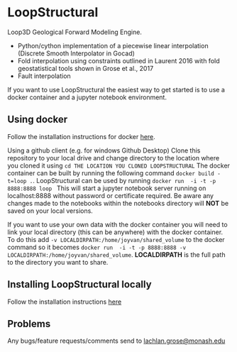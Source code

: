 # LoopStructural
Loop3D Geological Forward Modeling Engine.

* Python/cython implementation of a piecewise linear interpolation (Discrete Smooth Interpolator in Gocad) 
* Fold interpolation using constraints outlined in Laurent 2016 with fold geostatistical tools shown in Grose et al., 2017
* Fault interpolation 

If you want to use LoopStructural the easiest way to get started is to use a docker container and a jupyter notebook environment.  

## Using docker
Follow the installation instructions for docker [here](https://docs.docker.com/install/).

Using a github client (e.g. for windows Github Desktop) Clone this repository to your local drive and change directory to the location where you cloned it using `cd THE LOCATION YOU CLONED LOOPSTRUCTURAL`
The docker container can be built by running the following command `docker build -t=loop .`.
LoopStructural can be used by running  `docker run  -i -t -p 8888:8888 loop ` This will start a jupyter notebook server running on localhost:8888 without password or certificate required. Be aware any changes made to the notebooks within the notebooks directory will **NOT** be saved on your local versions.

If you want to use your own data with the docker container you will need to link your local directory (this can be anywhere) with the docker container. To do this add `-v LOCALDIRPATH:/home/joyvan/shared_volume` to the docker command so it becomes `docker run  -i -t -p 8888:8888 -v LOCALDIRPATH:/home/joyvan/shared_volume`. **LOCALDIRPATH** is the full path to the directory you want to share.

## Installing LoopStructural locally
Follow the installation instructions [here](https://github.com/Loop3D/LoopStructural/blob/master/docs/source/installation.rst) 

## Problems
Any bugs/feature requests/comments send to lachlan.grose@monash.edu
